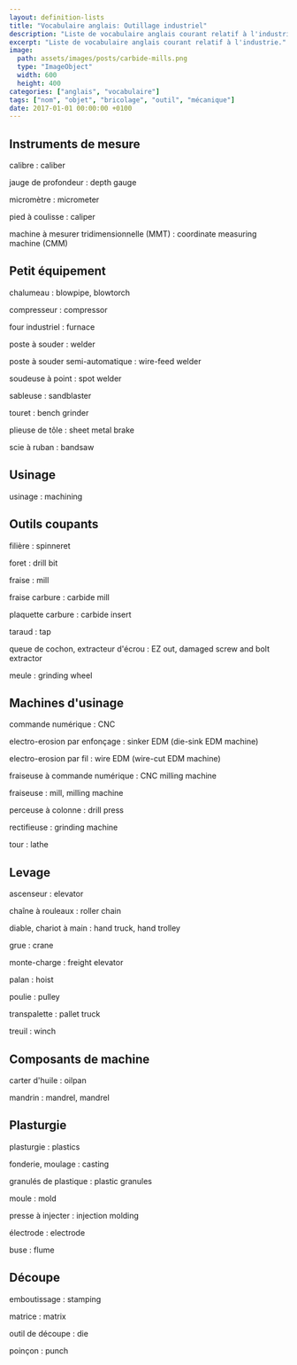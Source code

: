 ```yaml
---
layout: definition-lists
title: "Vocabulaire anglais: Outillage industriel"
description: "Liste de vocabulaire anglais courant relatif à l'industrie."
excerpt: "Liste de vocabulaire anglais courant relatif à l'industrie."
image:
  path: assets/images/posts/carbide-mills.png
  type: "ImageObject"
  width: 600
  height: 400
categories: ["anglais", "vocabulaire"]
tags: ["nom", "objet", "bricolage", "outil", "mécanique"]
date: 2017-01-01 00:00:00 +0100
---
```


## Instruments de mesure

calibre
: caliber

jauge de profondeur
: depth gauge

micromètre
: micrometer

pied à coulisse
: caliper

machine à mesurer tridimensionnelle (MMT)
: coordinate measuring machine (CMM)


## Petit équipement

chalumeau
: blowpipe, blowtorch

compresseur
: compressor

four industriel
: furnace

poste à souder
: welder

poste à souder semi-automatique
: wire-feed welder

soudeuse à point
: spot welder

sableuse
: sandblaster

touret
: bench grinder

plieuse de tôle
: sheet metal brake

scie à ruban
: bandsaw


## Usinage

usinage
: machining


## Outils coupants

filière
: spinneret

foret
: drill bit

fraise
: mill

fraise carbure
: carbide mill

plaquette carbure
: carbide insert

taraud
: tap

queue de cochon, extracteur d'écrou
: EZ out, damaged screw and bolt extractor

meule
: grinding wheel


## Machines d'usinage

commande numérique
: CNC

electro-erosion par enfonçage
: sinker EDM (die-sink EDM machine)

electro-erosion par fil
: wire EDM (wire-cut EDM machine)

fraiseuse à commande numérique
: CNC milling machine

fraiseuse
: mill, milling machine

perceuse à colonne
: drill press

rectifieuse
: grinding machine

tour
: lathe


## Levage

ascenseur
: elevator

chaîne à rouleaux
: roller chain

diable, chariot à main
: hand truck, hand trolley

grue
: crane

monte-charge
: freight elevator

palan
: hoist

poulie
: pulley

transpalette
: pallet truck

treuil
: winch


## Composants de machine

carter d'huile
: oilpan

mandrin
: mandrel, mandrel


## Plasturgie

plasturgie
: plastics

fonderie, moulage
: casting

granulés de plastique
: plastic granules

moule
: mold

presse à injecter
: injection molding

électrode
: electrode

buse
: flume


## Découpe

emboutissage
: stamping

matrice
: matrix

outil de découpe
: die

poinçon
: punch
